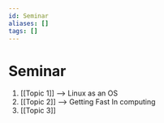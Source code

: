 ```yaml
---
id: Seminar
aliases: []
tags: []
---
```


# Seminar

1. [[Topic 1]] --> Linux as an OS
2. [[Topic 2]] --> Getting Fast In computing
3. [[Topic 3]]


